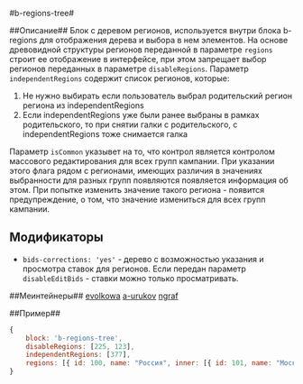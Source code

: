 #b-regions-tree#

##Описание##
Блок с деревом регионов, используется внутри блока b-regions для отображения дерева и выбора в нем элементов.
На основе древовидной структуры регионов переданной в параметре `regions` строит ее отображение в интерфейсе, при этом
запрещает выбор регионов переданных в параметре `disableRegions`.
Параметр `independentRegions` содержит список регионов, которые:
1) Не нужно выбирать если пользователь выбрал родительский регион региона из independentRegions
2) Если independentRegions уже были ранее выбраны в рамках родительского, то при снятии галки с родительского, с independentRegions тоже снимается галка

Параметр `isCommon` указывет на то, что контрол является контролом массового редактирования для всех групп кампании.
При указании этого флага рядом с регионами, имеющих различия в значениях выбранности для разных групп появляются появляется
информация об этом. При попытке изменить значение такого региона - появится предупреждение, о том, что значение измениться для
всех групп кампании.

## Модификаторы
* `bids-corrections: 'yes'` - дерево с возможностью указания и просмотра ставок для регионов. Если передан параметр 
`disableEditBids` - ставки можно только просматривать.

##Меинтейнеры##
[evolkowa](https://staff.yandex-team.ru/evolkowa)
[a-urukov](https://staff.yandex-team.ru/a-urukov)
[ngraf](https://staff.yandex-team.ru/ngraf)

##Пример##
```javascript
{
    block: 'b-regions-tree',
    disableRegions: [225, 123],
    independentRegions: [377],
    regions: [{ id: 100, name: "Россия", inner: [{ id: 101, name: "Москва" }] }]
}
```
